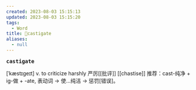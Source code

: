 ```yaml
---
created: 2023-08-03 15:15:13
updated: 2023-08-03 15:15:20
tags:
  - Word
title: 📖castigate
aliases:
  - null
---
```


<pre><strong>castigate</strong></pre>
[ˈkæstɪgeɪt]
v. to criticize harshly 严厉[[批评]]
[[chastise]]
推荐：cast-纯净 + ig-做 + -ate, 表动词 → 使…纯洁 → 惩罚[错误]。